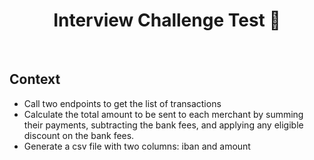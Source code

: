 <div style="text-align: center;">
  <h1>Interview Challenge Test 🚀</h1>
</div>
<br />

## Context
- Call two endpoints to get the list of transactions
- Calculate the total amount to be sent to each merchant by summing their payments, subtracting the bank fees, and applying any eligible discount on the bank fees.
- Generate a csv file with two columns: iban and amount